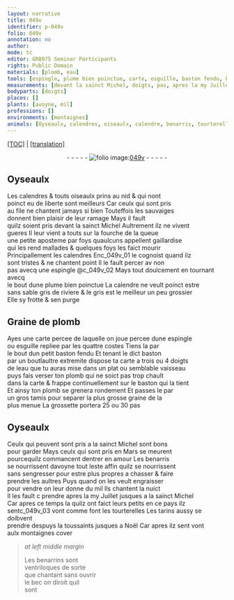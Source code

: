 ```yaml
---
layout: narrative
title: 049v
identifier: p-049v
folio: 049v
annotation: no
author:
mode: tc
editor: GR8975 Seminar Participants
rights: Public Domain
materials: [plomb, eau]
tools: [espingle, plume bien poinctue, carte, esguille, baston fendu, baston, plat, vaisseau, tamis]
measurements: [devant la sainct Michel, doigts, pas, apres la my Juillet jusques a la sainct Michel, despuys la toussaints jusques a Noël]
bodyparts: [doigts]
places: []
plants: [avoyne, mil]
professions: []
environments: [montaignes]
animals: [Oyseaulx, calendres, oiseaulx, calendre, benarris, tourterelles, tarins, benarrins]
---
```


 <p><a href="{{ site.baseurl }}/diplomatic/">[TOC]</a> | <a href="{{ site.baseurl }}/texts/p-049v_tl/" target="_blank">[translation]</a></p><div class="folio" align="center">- - - - - <a href="http://gallica.bnf.fr/ark:/12148/btv1b10500001g/f104.image" target="_blank"><img src="https://cu-mkp.github.io/2017-workshop-edition/assets/photo-icon.png" alt="folio image: " style="display:inline-block; margin-bottom:-3px;"/>049v</a> - - - - - </div>  
  

## <span class="al">Oyseaulx</span>

 
Les <span class="al">calendres</span> & touts <span class="al">oiseaulx</span> prins au nid & qui nont<br/> poinct eu de liberte sont meilleurs Car ceulx qui sont pris<br/> au file ne chantent jamays si bien Touteffois les sauvaiges<br/> donnent <span class="del"><span class="ill"></span></span>bien plaisir de leur ramage Mays il fault<br/> quilz soient pris <span class="ms"><span class="tmp">devant la <span class="pn">s<span class="exp">ainc</span>t Michel</span></span></span> Aultrem<span class="exp">ent</span> ilz ne vivent<br/> gueres Il leur vient a touts sur la fourche de la queue<br/> une petite aposteme par foys quaulcuns appellent gaillardise<br/> qui les rend mallades & quelques foys les faict mourir<br/> Principallem<span class="exp">ent</span> les <span class="al">calendres</span> Enc_049v_01 le cognoist quand ilz<br/> sont tristes & ne chantent point Il le fault percer <span class="del">av</span> non<br/> pas avecq une <span class="tl">espingle</span> @c_049v_02 Mays tout doulcem<span class="exp">ent</span> en tournant avecq<br/> le bout dune <span class="tl">plume bien poinctue</span> La <span class="al">calendre</span> ne veult poinct estre<br/> sans sable <span class="del">gris</span> de riviere & le gris est le meilleur un peu grossier<br/> Elle sy frotte & sen purge 
 
 
  

## Graine de <span class="m">plomb</span>

 
 Ayes une <span class="tl">carte</span> <span class="del">percee</span> de laquelle on joue percee dune <span class="tl">espingle</span><br/> ou <span class="tl">esguille</span> repliee par les quattre costes Tiens la par<br/> le bout dun petit <span class="tl">baston fendu</span> Et tenant le dict <span class="tl">baston</span><br/> par <span class="del">un bout</span><span class="add">laultre</span> extremite dispose ta <span class="tl">carte</span> a trois ou 4 <span class="ms"><span class="bp">doigts</span></span><br/> de l<span class="m">eau</span> que tu auras mise dans un <span class="tl">plat</span> ou semblable <span class="tl">vaisseau</span><br/> puys fais verser ton <span class="m">plomb</span> qui ne soict pas trop chault<br/> dans la <span class="tl">carte</span> & frappe continuellem<span class="exp">ent</span> sur le <span class="tl">baston</span> qui la tient<br/> Et ainsy ton <span class="m">plomb</span> se grenera rondem<span class="exp">ent</span> Et passes le par<br/> un gros <span class="tl">tamis</span> pour separer la plus grosse graine de la<br/> plus menue La grossette portera 25 ou 30 <span class="ms">pas</span> 
 
 
  

## <span class="al">Oyseaulx</span>

 
Ceulx qui <span class="del">peuvent</span> sont pris <span class="tmp">a la <span class="pn">s<span class="exp">ainc</span>t Michel</span></span> sont bons<br/> pour garder Mays ceulx qui sont pris en <span class="tmp">Mars</span> se meurent<br/> pourcequilz commancent dentrer en amour Les <span class="al">benarris</span><br/> se nourrissent d<span class="pa">avoyne</span> <span class="tmp">tout leste</span> affin quilz se nourrissent<br/> sans sengresser pour estre plus propres a chasser & faire<br/> prendre les aultres Puys quand on les veult engraisser<br/> pour vendre on leur donne du <span class="pa">mil</span> Ils chantent <span class="tmp">la nuict</span><br/> Il les fault <span class="del">c</span> prendre <span class="ms"><span class="tmp">apres la my Juillet jusques a la <span class="pn">s<span class="exp">ainc</span>t Michel</span></span></span><br/> Car apres ce temps la quilz ont faict leurs petits en ce pays ilz<br/> sentc_049v_03 vont co<span class="exp">mm</span>e font les <span class="al">tourterelles</span> Les <span class="al">tarins</span> aussy se doibvent<br/> prendre <span class="ms"><span class="tmp">despuys la toussaints jusques a Noël</span></span> Car apres ilz sent vont<br/> aulx <span class="env">montaignes</span> cover 
 
> *at left middle margin*
> 
> 
>   Les <span class="al">benarrins</span> sont<br/> ventriloques de sorte<br/> que chantant sans ouvrir<br/> le bec on diroit quil<br/> sont
 
 
